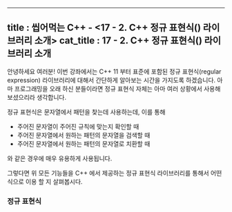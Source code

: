 -----------------
title : 씹어먹는 C++ - <17 - 2. C++ 정규 표현식(<regex>) 라이브러리 소개>
cat_title : 17 - 2. C++ 정규 표현식(<regex>) 라이브러리 소개
-----------------

안녕하세요 여러분! 이번 강좌에서는 C++ 11 부터 표준에 포함된 정규 표현식(regular expression) 라이브러리에 대해서 간단하게 알아보는 시간을 가지도록 하겠습니다. 아마 프로그래밍을 오래 하신 분들이라면 정규 표현식 자체는 아마 여러 상황에서 사용해보셨으리라 생각합니다. 

정규 표현식은 문자열에서 패턴을 찾는데 사용하는데, 이를 통해

* 주어진 문자열이 주어진 규칙에 맞는지 확인할 때
* 주어진 문자열에서 원하는 패턴의 문자열을 검색할 때
* 주어진 문자열에서 원하는 패턴의 문자열로 치환할 때

와 같은 경우에 매우 유용하게 사용됩니다. 

그렇다면 위 모든 기능들을 C++ 에서 제공하는 정규 표현식 라이브러리를 통해서 어떤 식으로 이용 할 지 살펴봅시다.

### 정규 표현식 

